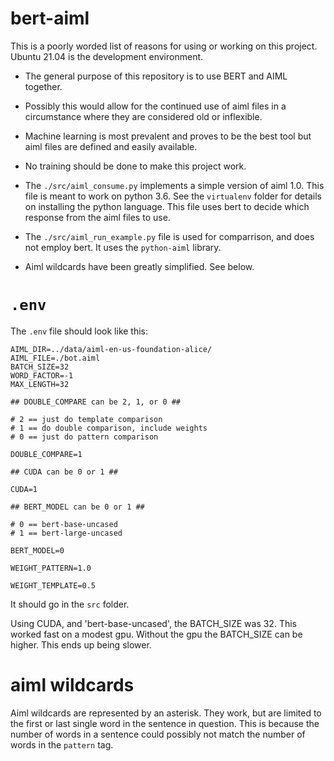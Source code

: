 # bert-aiml

This is a poorly worded list of reasons for using or working on this project. Ubuntu 21.04 is the development environment.

* The general purpose of this repository is to use BERT and AIML together. 

* Possibly this would allow for the continued use of aiml files in a circumstance where they are considered old or inflexible. 

* Machine learning is most prevalent and proves to be the best tool but aiml files are defined and easily available.

* No training should be done to make this project work.

* The `./src/aiml_consume.py` implements a simple version of aiml 1.0. This file is meant to work on python 3.6. See the `virtualenv` folder for details on installing the python language. This file uses bert to decide which response from the aiml files to use.

* The `./src/aiml_run_example.py` file is used for comparrison, and does not employ bert. It uses the `python-aiml` library.

* Aiml wildcards have been greatly simplified. See below.

# `.env`
The `.env` file should look like this:

```
AIML_DIR=../data/aiml-en-us-foundation-alice/
AIML_FILE=./bot.aiml
BATCH_SIZE=32
WORD_FACTOR=-1
MAX_LENGTH=32

## DOUBLE_COMPARE can be 2, 1, or 0 ##

# 2 == just do template comparison
# 1 == do double comparison, include weights
# 0 == just do pattern comparison

DOUBLE_COMPARE=1

## CUDA can be 0 or 1 ##

CUDA=1

## BERT_MODEL can be 0 or 1 ##

# 0 == bert-base-uncased
# 1 == bert-large-uncased

BERT_MODEL=0

WEIGHT_PATTERN=1.0

WEIGHT_TEMPLATE=0.5
```

It should go in the `src` folder.

Using CUDA, and 'bert-base-uncased', the BATCH_SIZE was 32. This worked fast on a modest gpu. Without the gpu the BATCH_SIZE can be higher. This ends up being slower.


# aiml wildcards

Aiml wildcards are represented by an asterisk. They work, but are limited to the first or last single word in the sentence in question. This is because the number of words in a sentence could possibly not match the number of words in the `pattern` tag.
